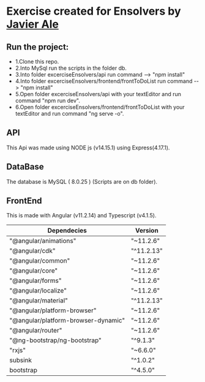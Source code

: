 # Exercise created for Ensolvers by [Javier Ale](https://www.linkedin.com/in/javieragustinale/) 

##  Run the project:
 *  1.Clone this repo.
 *  2.Into MySql run the scripts in the folder db.
 *  3.Into folder excerciseEnsolvers/api run command   --> "npm install"
 *  4.Into folder excerciseEnsolvers/frontend/frontToDoList    run command --> "npm install"
 *  5.Open folder excerciseEnsolvers/api with your textEditor and run command "npm run dev".
 *  6.Open folder excerciseEnsolvers/frontend/frontToDoList with your textEditor and run command "ng serve -o".

## API
 This Api was made using NODE js (v14.15.1) using Express(4.17.1).
 
## DataBase
 The database is MySQL ( 8.0.25 ) (Scripts are on db folder).
 
## FrontEnd
This is made with Angular (v11.2.14) and Typescript (v4.1.5).

  
  Dependecies |   Version
---------------- | ----------------
"@angular/animations"   |  "~11.2.6"
"@angular/cdk" |   "^11.2.13"
"@angular/common" |  "~11.2.6"
"@angular/core"   |  "~11.2.6"
"@angular/forms" |   "~11.2.6"
"@angular/localize" |  "~11.2.6"
"@angular/material"   |  "^11.2.13"
"@angular/platform-browser" |  "~11.2.6"
"@angular/platform-browser-dynamic" |  "~11.2.6"
"@angular/router"   |   "~11.2.6"
"@ng-bootstrap/ng-bootstrap" |   "^9.1.3"
"rxjs" |   "~6.6.0"
subsink |  "^1.0.2"
bootstrap |   "^4.5.0"
